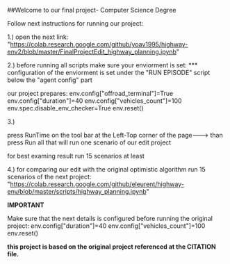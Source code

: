 ##Welcome to our final project- Computer Science Degree

Follow next instructions for running our project:

1.)
open the next link:
"https://colab.research.google.com/github/yoav1995/highway-env2/blob/master/FinalProjectEdit_highway_planning.ipynb" 


2.)
before running all scripts make sure your enviorment is set:
*** configuration of the enviorment is set under the "RUN EPISODE" script below the "agent config" part



our project prepares:
env.config["offroad_terminal"]=True
env.config["duration"]=40
env.config["vehicles_count"]=100
env.spec.disable_env_checker=True
env.reset()

3.)

press RunTime on the tool bar at the Left-Top corner of the page---> than press Run all
that will run one scenario of our edit project

for best examing result run 15 scenarios at least

4.)
for comparing our edit with the original optimistic algorithm run 15 scenarios of the next project:
"https://colab.research.google.com/github/eleurent/highway-env/blob/master/scripts/highway_planning.ipynb"

**IMPORTANT**

Make sure that the next details is configured before running the original project:
env.config["duration"]=40
env.config["vehicles_count"]=100
env.reset()


**this project is based on the original project referenced at the CITATION file.**

